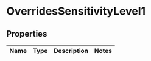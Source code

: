 

# OverridesSensitivityLevel1


## Properties

| Name | Type | Description | Notes |
|------------ | ------------- | ------------- | -------------|



